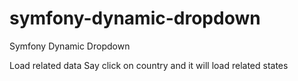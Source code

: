# symfony-dynamic-dropdown

Symfony Dynamic Dropdown

Load related data
Say click on country and it will load related states
